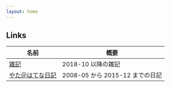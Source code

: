 ```yaml
---
layout: home
---
```


## Links

名前|概要
--|--
[雑記](https://s-yata.blogspot.com/)|2018-10 以降の雑記
[やた＠はてな日記](http://d.hatena.ne.jp/s-yata/)|2008-05 から 2015-12 までの日記
